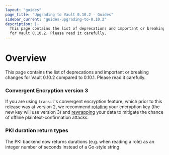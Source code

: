 ```yaml
---
layout: "guides"
page_title: "Upgrading to Vault 0.10.2 - Guides"
sidebar_current: "guides-upgrading-to-0.10.2"
description: |-
  This page contains the list of deprecations and important or breaking changes
  for Vault 0.10.2. Please read it carefully.
---
```


# Overview

This page contains the list of deprecations and important or breaking changes
for Vault 0.10.2 compared to 0.10.1. Please read it carefully.

### Convergent Encryption version 3

If you are using `transit`'s convergent encryption feature, which prior to this
release was at version 2, we recommend
[rotating](https://www.vaultproject.io/api/secret/transit/index.html#rotate-key)
your encryption key (the new key will use version 3) and
[rewrapping](https://www.vaultproject.io/api/secret/transit/index.html#rewrap-data)
your data to mitigate the chance of offline plaintext-confirmation attacks.

### PKI duration return types

The PKI backend now returns durations (e.g. when reading a role) as an integer
number of seconds instead of a Go-style string.
